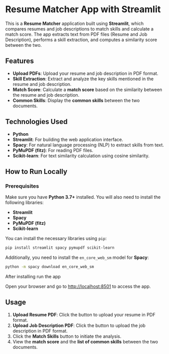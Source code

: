 # Resume Matcher App with Streamlit

This is a **Resume Matcher** application built using **Streamlit**, which compares resumes and job descriptions to match skills and calculate a match score. The app extracts text from PDF files (Resume and Job Description), performs a skill extraction, and computes a similarity score between the two.

## Features

- **Upload PDFs**: Upload your resume and job description in PDF format.
- **Skill Extraction**: Extract and analyze the key skills mentioned in the resume and job description.
- **Match Score**: Calculate a **match score** based on the similarity between the resume and job description.
- **Common Skills**: Display the **common skills** between the two documents.

## Technologies Used

- **Python**
- **Streamlit**: For building the web application interface.
- **Spacy**: For natural language processing (NLP) to extract skills from text.
- **PyMuPDF (fitz)**: For reading PDF files.
- **Scikit-learn**: For text similarity calculation using cosine similarity.

## How to Run Locally

### Prerequisites

Make sure you have **Python 3.7+** installed. You will also need to install the following libraries:

- **Streamlit**
- **Spacy**
- **PyMuPDF (fitz)**
- **Scikit-learn**

You can install the necessary libraries using `pip`:

```bash
pip install streamlit spacy pymupdf scikit-learn
```

Additionally, you need to install the `en_core_web_sm` model for **Spacy**:

```bash
python -m spacy download en_core_web_sm
```

After installing run the app 

Open your browser and go to [http://localhost:8501](http://localhost:8501) to access the app.

## Usage

1. **Upload Resume PDF**: Click the button to upload your resume in PDF format.
2. **Upload Job Description PDF**: Click the button to upload the job description in PDF format.
3. Click the **Match Skills** button to initiate the analysis.
4. View the **match score** and the **list of common skills** between the two documents.

